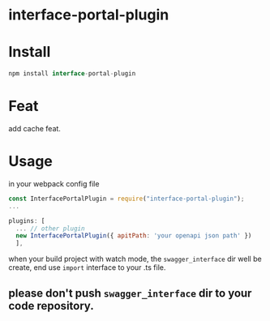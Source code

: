 # interface-portal-plugin

# Install

```js
npm install interface-portal-plugin
```

# Feat
add cache feat.

# Usage

in your webpack config file

```js
const InterfacePortalPlugin = require("interface-portal-plugin");
...

plugins: [
  ... // other plugin
  new InterfacePortalPlugin({ apitPath: 'your openapi json path' })
  ],
```

when your build project with watch mode,
the `swagger_interface` dir well be create,
end use `import` interface to your .ts file.

## please don't push `swagger_interface` dir to your code repository.
